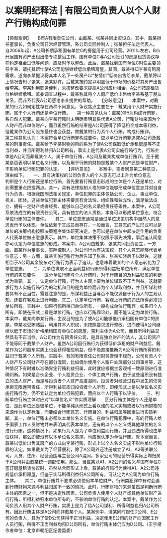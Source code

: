 # 以案明纪释法 | 有限公司负责人以个人财产行贿构成何罪

【典型案例】　　B市A有限责任公司，由戴某、张某共同出资设立。其中，戴某担任董事长，负责公司日常经营管理，系公司实际控制人；张某担任法定代表人。　　自2006年起，A公司长期承租国有单位C的房屋用于公司经营。2011年左右，B市开展国有资产出租出借专项整治工作，国有单位C与A公司签订的房屋租赁协议存在约定租金过低等问题，应及时予以整改。此后，戴某找到国有单位C时任主要领导李某，请托其帮忙使A公司能够继续低价承租房屋。其间，戴某得知李某有购房需求，遂向李某提议将其本人名下一处房产以“友情价”低价出售给李某。戴某将以上情况告知了张某，张某默许。后戴某按约定以明显低于市场的价格将其房产出售给李某。李某利用职务便利，未按整改要求提高A公司应付租金，A公司按原租赁价格继续承租。监委调查过程中，戴某称其将个人房产低价出售给李某系基于朋友关系，而非系代表A公司感谢李某提供的帮助。　　【分歧意见】　　本案中，对戴某的行为如何定性存在两种不同意见，争议焦点主要在于：戴某用个人财产实施行贿，属于个人行贿还是单位行贿。　　第一种意见认为：戴某的行为构成行贿罪，系自然人犯罪。戴某向李某行贿时未明确表明其系代表A公司，行贿财物来源为个人财产而非单位财产，而且虽然行贿的结果是A公司获得了降低租金成本等利益，但戴某作为公司股东最终也会获益，故戴某的行为系个人行贿，构成行贿罪。　　第二种意见认为：本案符合单位行贿罪构成要件，应以单位行贿罪追究A公司及戴某的刑事责任。戴某给予李某财物的目的系为了使A公司谋取低价承租房屋等不正当利益，并且所得利益归A公司所有，事实上是代表A公司实施行贿行为，行贿主体是A公司而非戴某个人，属于单位行贿，A公司及戴某构成单位行贿罪。至于戴某是否表明以单位名义行贿，以及用于行贿的财物是戴某个人财产还是单位财产，不影响单位行贿犯罪的认定。　　【评析意见】　　本案中，笔者同意第二种意见，理由如下。　　一、具有决策权的公司负责人的个人意志可以上升为单位意志　　判断是个人行贿还是单位行贿，首先要看行贿意志形成的主体是个人还是单位，对此需要重点把握两点。其一，具有法律拟制人格的单位能够形成单位意志并对自身行为负责。根据我国刑法相关规定，单位犯罪的主体包括公司、企业、事业单位、机关、团体。这些单位犯罪主体需要具有合法性、组织性和独立性，满足依法成立、拥有一定财产或者经费、能够以自己的名义承担责任等条件。本案中，A公司系依法成立的有限责任公司，具有独立的法人资格，本身可以形成单位意志，符合单位行贿的主体要件。　　其二，单位意志通常是通过单位决策机构中自然人的意思表示予以体现。单位依赖于其成员而存在，一般而言，其意志的产生形式可以是单位的决策机构按照决策程序集体研究决定，也可以是在单位中起决定作用的负责人代表单位做出意思表示。其中，单位集体决策不仅限于事先决策，事后追认同意亦可认定为单位意志的形成。本案中，A公司由戴某、张某共同投资设立，一方面，戴某作为董事长、实际控制人，对公司行为有决策权，其个人意志能够代表单位意志；另一方面，戴某实施行贿行为后告知了张某，张某知晓后予以默许，这就相当于A公司其余股东对行贿行为表示了追认，也意味着戴某的个人意志转化为了单位意志。　　二、为单位谋取不正当利益和行贿所得利益归单位所有，满足单位行贿的实质要件　　区分单位行贿与个人行贿时，对于行贿目的及利益归属的判断尤为重要。其一，认定单位行贿，行为人主观上要为单位谋取不正当利益。这就要求行为人实施行贿行为的动机和目的是为单位而非为个人谋取利益，并且所谋利益要具有不正当性。需要注意的是，所谋利益正当与否不能仅源自于行为人的主观认知，还要在客观上进行判断。其二，认定单位行贿，客观上行贿的违法所得必须归单位所有。实践中，如果行贿所得归单位所有，一般构成单位行贿罪；如果归个人所有，即使在形式上看是单位行贿，也应以行贿罪论处，而不能认定为单位行贿。　　本案中，戴某向李某行贿，主观目的是为了使A公司能够低价承租国有单位C的房屋。李某收受贿赂后，利用其本人职权，未按照要求进行整改，进而使得A公司继续以低于市场的价格承租国有单位C的房屋，获利主体为A公司，而且所得利益显然具有不正当性。A公司作为有限责任公司，是具有独立财产的法人，其公司资产不能等同于戴某个人财产。虽然A公司因行贿行为获得低价承租的财产利益后，戴某作为公司股东实质上也会获得相应利益，但不能直接推断为A公司行贿所得的利益归于戴某个人所有。实践中，有的有限责任公司财务管理不规范，公司负责人个人财产与公司财产存在部分混同，比如偶尔使用个人账户处理部分公司事务等，这种情况下有时难以准确界定行贿利益归属，此时就应根据主客观相一致原则进行准确判断。如果是合伙企业、个人独资企业、个体工商户行贿，由于这些组织没有独立的法人财产，而是与投资者个人财产高度混同，投资者对经营过程中发生的债务承担无限连带责任，所得利益实质归投资者个人所有，即便形式上是以单位名义实施行贿行为，仍不宜认定为单位行贿犯罪，而应以个人行贿予以评价。　　三、判断单位行贿主体时应对“以单位名义”作实质理解　　区分行贿主体是个人还是单位、是此单位还是彼单位，不能单纯从形式上看以谁的名义实施或者以行贿财物的来源作为认定标准，而要结合行贿意志、行贿目的、利益归属等因素进行实质判断。其一，单位行贿未必都以本单位名义实施。在单位行贿犯罪中，有的行贿人给予国家工作人员财物并未表明其代表本单位，还有的以个人名义或其他单位的名义进行行贿。这种情况下，如果行为人是为了单位利益而行贿，并且违法所得也由单位获得，那么即使没有以本单位名义实施，也应当认定为单位行贿。就本案而言，戴某以低价出售其房产的方式向李某行贿，形式上以个人名义实施不影响单位行贿罪的认定。如果戴某为了经营便利，除了A公司外还注册成立了A1、A2等关联公司，人员、住所、经营范围与主营公司A混同，多家公司的经营所得实际上均归属于A公司并由戴某统一调配使用。那么，当戴某以A1、A2公司的名义与国有单位C签订房屋租赁协议时，虽然从合同形式上看，戴某的行贿行为使得A1、A2公司违规低价承租房屋，但鉴于实际所得利益归A公司所有，可认定为A公司为单位行贿主体。　　其二，单位行贿并不要求必须使用本单位财产。行贿类犯罪中有时会遇到行贿财物来源与利益归属不一致的情况。此时，行贿财物的来源虽然是判断行贿主体的因素之一，但不是决定性因素。公司负责人使用个人财产或其他单位财产进行行贿，所得利益归本单位所有的，不影响单位行贿的认定。本案中，戴某作为公司负责人用其个人财产行贿，实质上是为了给A公司谋利、所得利益也归A公司所有，因此行贿主体是A公司而非戴某个人。某案例中，潘某同时担任D公司、E公司的负责人，其为了使D公司获得不正当利益，决定使用E公司的财产向国家工作人员行贿，所得不正当利益均归D公司所有，单位行贿主体仍应为D公司。（王宇靖 作者单位：北京市朝阳区纪委监委）